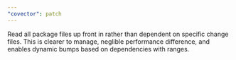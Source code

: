```yaml
---
"covector": patch
---
```


Read all package files up front in rather than dependent on specific change files. This is clearer to manage, neglible performance difference, and enables dynamic bumps based on dependencies with ranges.
